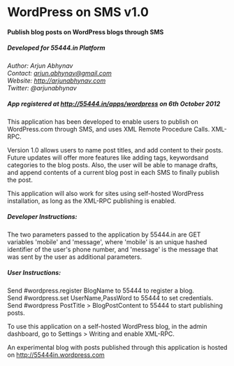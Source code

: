 WordPress on SMS v1.0
=====================

#### Publish blog posts on WordPress blogs through SMS
##### Developed for 55444.in Platform

*Author: Arjun Abhynav*  
*Contact: arjun.abhynav@gmail.com*  
*Website: http://arjunabhynav.com*  
*Twitter: @arjunabhynav*  

##### App registered at http://55444.in/apps/wordpress on 6th October 2012

This application has been developed to enable users to publish on WordPress.com through SMS, and uses XML Remote Procedure Calls. XML-RPC.

Version 1.0 allows users to name post titles, and add content to their posts. Future updates will offer more features like adding tags, keywordsand categories to the blog posts. Also, the user will be able to manage drafts, and append contents of a current blog post in each SMS to finally publish the post.

This application will also work for sites using self-hosted WordPress installation, as long as the XML-RPC publishing is enabled.

##### Developer Instructions:  
The two parameters passed to the application by 55444.in are GET variables 'mobile' and 'message', where 'mobile' is an unique hashed identifier of the user's phone number, and 'message' is the message that was sent by the user as additional parameters.

##### User Instructions:  
Send #wordpress.register BlogName to 55444 to register a blog.  
Send #wordpress.set UserName,PassWord to 55444 to set credentials.  
Send #wordpress PostTitle > BlogPostContent to 55444 to start publishing posts.  

To use this application on a self-hosted WordPress blog, in the admin dashboard, go to Settings > Writing and enable XML-RPC.

An experimental blog with posts published through this application is hosted on http://55444in.wordpress.com
